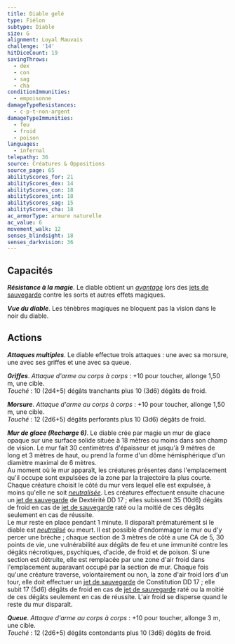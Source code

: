 ```yaml
---
title: Diable gelé
type: Fiélon
subtype: Diable
size: G
alignment: Loyal Mauvais
challenge: '14'
hitDiceCount: 19
savingThrows:
  - dex
  - con
  - sag
  - cha
conditionImmunities:
  - empoisonne
damageTypeResistances:
  - c-p-t-non-argent
damageTypeImmunities:
  - feu
  - froid
  - poison
languages:
  - infernal
telepathy: 36
source: Créatures & Oppositions
source_page: 65
abilityScores_for: 21
abilityScores_dex: 14
abilityScores_con: 18
abilityScores_int: 18
abilityScores_sag: 15
abilityScores_cha: 18
ac_armorType: armure naturelle
ac_value: 6
movement_walk: 12
senses_blindsight: 18
senses_darkvision: 36
---
```

## Capacités
_**Résistance à la magie**_. Le diable obtient un [_avantage_](/utiliser-les-caracteristiques/#avantage-et-desavantage) lors des [jets de sauvegarde](/utiliser-les-caracteristiques/#jets-de-sauvegarde) contre les sorts et autres effets magiques.

_**Vue du diable**_. Les ténèbres magiques ne bloquent pas la vision dans le noir du diable.

## Actions
_**Attaques multiples**_. Le diable effectue trois attaques : une avec sa morsure, une avec ses griffes et une avec sa queue.

_**Griffes**_. _Attaque d'arme au corps à corps_ : +10 pour toucher, allonge 1,50 m, une cible.  
_Touché_ : 10 (2d4+5) dégâts tranchants plus 10 (3d6) dégâts de froid.

_**Morsure**_. _Attaque d'arme au corps à corps_ : +10 pour toucher, allonge 1,50 m, une cible.  
_Touché_ : 12 (2d6+5) dégâts perforants plus 10 (3d6) dégâts de froid.

_**Mur de glace (Recharge 6)**_. Le diable crée par magie un mur de glace opaque sur une surface solide située à 18 mètres ou moins dans son champ de vision. Le mur fait 30 centimètres d'épaisseur et jusqu'à 9 mètres de long et 3 mètres de haut, ou prend la forme d'un dôme hémisphérique d'un diamètre maximal de 6 mètres.  
Au moment où le mur apparaît, les créatures présentes dans l'emplacement qu'il occupe sont expulsées de la zone par la trajectoire la plus courte. Chaque créature choisit le côté du mur vers lequel elle est expulsée, à moins qu'elle ne soit [_neutralisée_](/gerer-la-sante-du-personnage/#neutralise). Les créatures effectuent ensuite chacune un [jet de sauvegarde](/utiliser-les-caracteristiques/#jets-de-sauvegarde) de Dextérité DD 17 ; elles subissent 35 (10d6) dégâts de froid en cas de [jet de sauvegarde](/utiliser-les-caracteristiques/#jets-de-sauvegarde) raté ou la moitié de ces dégâts seulement en cas de réussite.  
Le mur reste en place pendant 1 minute. Il disparaît prématurément si le diable est [_neutralisé_](/gerer-la-sante-du-personnage/#neutralise) ou meurt. Il est possible d'endommager le mur ou d'y percer une brèche ; chaque section de 3 mètres de côté a une CA de 5, 30 points de vie, une vulnérabilité aux dégâts de feu et une immunité contre les dégâts nécrotiques, psychiques, d'acide, de froid et de poison. Si une section est détruite, elle est remplacée par une zone d'air froid dans l'emplacement auparavant occupé par la section de mur. Chaque fois qu'une créature traverse, volontairement ou non, la zone d'air froid lors d'un tour, elle doit effectuer un [jet de sauvegarde](/utiliser-les-caracteristiques/#jets-de-sauvegarde) de Constitution DD 17 ; elle subit 17 (5d6) dégâts de froid en cas de [jet de sauvegarde](/utiliser-les-caracteristiques/#jets-de-sauvegarde) raté ou la moitié de ces dégâts seulement en cas de réussite. L'air froid se disperse quand le reste du mur disparaît.

_**Queue**_. _Attaque d'arme au corps à corps_ : +10 pour toucher, allonge 3 m, une cible.  
_Touché_ : 12 (2d6+5) dégâts contondants plus 10 (3d6) dégâts de froid.
